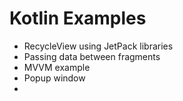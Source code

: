 # Kotlin Examples

- RecycleView using JetPack libraries
- Passing data between fragments
- MVVM example
- Popup window
- 
